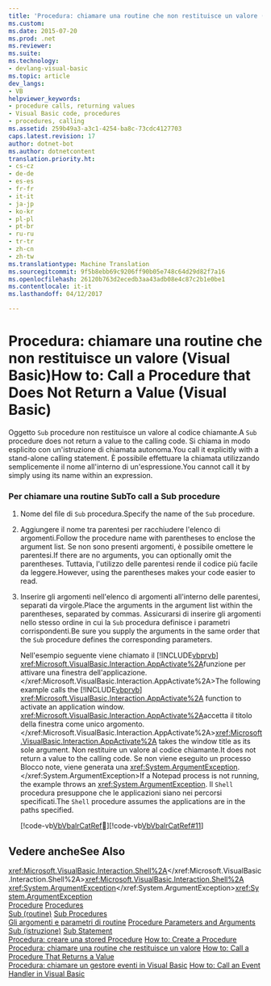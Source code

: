 ```yaml
---
title: 'Procedura: chiamare una routine che non restituisce un valore (Visual Basic) | Documenti di Microsoft'
ms.custom: 
ms.date: 2015-07-20
ms.prod: .net
ms.reviewer: 
ms.suite: 
ms.technology:
- devlang-visual-basic
ms.topic: article
dev_langs:
- VB
helpviewer_keywords:
- procedure calls, returning values
- Visual Basic code, procedures
- procedures, calling
ms.assetid: 259b49a3-a3c1-4254-ba8c-73cdc4127703
caps.latest.revision: 17
author: dotnet-bot
ms.author: dotnetcontent
translation.priority.ht:
- cs-cz
- de-de
- es-es
- fr-fr
- it-it
- ja-jp
- ko-kr
- pl-pl
- pt-br
- ru-ru
- tr-tr
- zh-cn
- zh-tw
ms.translationtype: Machine Translation
ms.sourcegitcommit: 9f5b8ebb69c9206ff90b05e748c64d29d82f7a16
ms.openlocfilehash: 26120b763d2ecedb3aa43adb08e4c87c2b1e0be1
ms.contentlocale: it-it
ms.lasthandoff: 04/12/2017

---
```

# <a name="how-to-call-a-procedure-that-does-not-return-a-value-visual-basic"></a><span data-ttu-id="7e9ea-102">Procedura: chiamare una routine che non restituisce un valore (Visual Basic)</span><span class="sxs-lookup"><span data-stu-id="7e9ea-102">How to: Call a Procedure that Does Not Return a Value (Visual Basic)</span></span>
<span data-ttu-id="7e9ea-103">Oggetto `Sub` procedure non restituisce un valore al codice chiamante.</span><span class="sxs-lookup"><span data-stu-id="7e9ea-103">A `Sub` procedure does not return a value to the calling code.</span></span> <span data-ttu-id="7e9ea-104">Si chiama in modo esplicito con un'istruzione di chiamata autonoma.</span><span class="sxs-lookup"><span data-stu-id="7e9ea-104">You call it explicitly with a stand-alone calling statement.</span></span> <span data-ttu-id="7e9ea-105">È possibile effettuare la chiamata utilizzando semplicemente il nome all'interno di un'espressione.</span><span class="sxs-lookup"><span data-stu-id="7e9ea-105">You cannot call it by simply using its name within an expression.</span></span>  
  
### <a name="to-call-a-sub-procedure"></a><span data-ttu-id="7e9ea-106">Per chiamare una routine Sub</span><span class="sxs-lookup"><span data-stu-id="7e9ea-106">To call a Sub procedure</span></span>  
  
1.  <span data-ttu-id="7e9ea-107">Nome del file di `Sub` procedura.</span><span class="sxs-lookup"><span data-stu-id="7e9ea-107">Specify the name of the `Sub` procedure.</span></span>  
  
2.  <span data-ttu-id="7e9ea-108">Aggiungere il nome tra parentesi per racchiudere l'elenco di argomenti.</span><span class="sxs-lookup"><span data-stu-id="7e9ea-108">Follow the procedure name with parentheses to enclose the argument list.</span></span> <span data-ttu-id="7e9ea-109">Se non sono presenti argomenti, è possibile omettere le parentesi.</span><span class="sxs-lookup"><span data-stu-id="7e9ea-109">If there are no arguments, you can optionally omit the parentheses.</span></span> <span data-ttu-id="7e9ea-110">Tuttavia, l'utilizzo delle parentesi rende il codice più facile da leggere.</span><span class="sxs-lookup"><span data-stu-id="7e9ea-110">However, using the parentheses makes your code easier to read.</span></span>  
  
3.  <span data-ttu-id="7e9ea-111">Inserire gli argomenti nell'elenco di argomenti all'interno delle parentesi, separati da virgole.</span><span class="sxs-lookup"><span data-stu-id="7e9ea-111">Place the arguments in the argument list within the parentheses, separated by commas.</span></span> <span data-ttu-id="7e9ea-112">Assicurarsi di inserire gli argomenti nello stesso ordine in cui la `Sub` procedura definisce i parametri corrispondenti.</span><span class="sxs-lookup"><span data-stu-id="7e9ea-112">Be sure you supply the arguments in the same order that the `Sub` procedure defines the corresponding parameters.</span></span>  
  
     <span data-ttu-id="7e9ea-113">Nell'esempio seguente viene chiamato il [!INCLUDE[vbprvb](../../../../csharp/programming-guide/concepts/linq/includes/vbprvb_md.md)] <xref:Microsoft.VisualBasic.Interaction.AppActivate%2A>funzione per attivare una finestra dell'applicazione.</xref:Microsoft.VisualBasic.Interaction.AppActivate%2A></span><span class="sxs-lookup"><span data-stu-id="7e9ea-113">The following example calls the [!INCLUDE[vbprvb](../../../../csharp/programming-guide/concepts/linq/includes/vbprvb_md.md)] <xref:Microsoft.VisualBasic.Interaction.AppActivate%2A> function to activate an application window.</span></span> <span data-ttu-id="7e9ea-114"><xref:Microsoft.VisualBasic.Interaction.AppActivate%2A>accetta il titolo della finestra come unico argomento.</xref:Microsoft.VisualBasic.Interaction.AppActivate%2A></span><span class="sxs-lookup"><span data-stu-id="7e9ea-114"><xref:Microsoft.VisualBasic.Interaction.AppActivate%2A> takes the window title as its sole argument.</span></span> <span data-ttu-id="7e9ea-115">Non restituire un valore al codice chiamante.</span><span class="sxs-lookup"><span data-stu-id="7e9ea-115">It does not return a value to the calling code.</span></span> <span data-ttu-id="7e9ea-116">Se non viene eseguito un processo Blocco note, viene generata una <xref:System.ArgumentException>.</xref:System.ArgumentException></span><span class="sxs-lookup"><span data-stu-id="7e9ea-116">If a Notepad process is not running, the example throws an <xref:System.ArgumentException>.</span></span> <span data-ttu-id="7e9ea-117">Il `Shell` procedura presuppone che le applicazioni siano nei percorsi specificati.</span><span class="sxs-lookup"><span data-stu-id="7e9ea-117">The `Shell` procedure assumes the applications are in the paths specified.</span></span>  
  
     <span data-ttu-id="7e9ea-118">[!code-vb[VbVbalrCatRef&#11;](./codesnippet/VisualBasic/how-to-call-a-procedure-that-does-not-return-a-value_1.vb)]</span><span class="sxs-lookup"><span data-stu-id="7e9ea-118">[!code-vb[VbVbalrCatRef#11](./codesnippet/VisualBasic/how-to-call-a-procedure-that-does-not-return-a-value_1.vb)]</span></span>  
  
## <a name="see-also"></a><span data-ttu-id="7e9ea-119">Vedere anche</span><span class="sxs-lookup"><span data-stu-id="7e9ea-119">See Also</span></span>  
 <span data-ttu-id="7e9ea-120"><xref:Microsoft.VisualBasic.Interaction.Shell%2A></xref:Microsoft.VisualBasic.Interaction.Shell%2A></span><span class="sxs-lookup"><span data-stu-id="7e9ea-120"><xref:Microsoft.VisualBasic.Interaction.Shell%2A></span></span>   
 <span data-ttu-id="7e9ea-121"><xref:System.ArgumentException></xref:System.ArgumentException></span><span class="sxs-lookup"><span data-stu-id="7e9ea-121"><xref:System.ArgumentException></span></span>   
<span data-ttu-id="7e9ea-122"> [Procedure](./index.md) </span><span class="sxs-lookup"><span data-stu-id="7e9ea-122"> [Procedures](./index.md) </span></span>  
<span data-ttu-id="7e9ea-123"> [Sub (routine)](./sub-procedures.md) </span><span class="sxs-lookup"><span data-stu-id="7e9ea-123"> [Sub Procedures](./sub-procedures.md) </span></span>  
<span data-ttu-id="7e9ea-124"> [Gli argomenti e parametri di routine](./procedure-parameters-and-arguments.md) </span><span class="sxs-lookup"><span data-stu-id="7e9ea-124"> [Procedure Parameters and Arguments](./procedure-parameters-and-arguments.md) </span></span>  
<span data-ttu-id="7e9ea-125"> [Sub (istruzione)](../../../../visual-basic/language-reference/statements/sub-statement.md) </span><span class="sxs-lookup"><span data-stu-id="7e9ea-125"> [Sub Statement](../../../../visual-basic/language-reference/statements/sub-statement.md) </span></span>  
<span data-ttu-id="7e9ea-126"> [Procedura: creare una stored Procedure](./how-to-create-a-procedure.md) </span><span class="sxs-lookup"><span data-stu-id="7e9ea-126"> [How to: Create a Procedure](./how-to-create-a-procedure.md) </span></span>  
<span data-ttu-id="7e9ea-127"> [Procedura: chiamare una routine che restituisce un valore](./how-to-call-a-procedure-that-returns-a-value.md) </span><span class="sxs-lookup"><span data-stu-id="7e9ea-127"> [How to: Call a Procedure That Returns a Value](./how-to-call-a-procedure-that-returns-a-value.md) </span></span>  
<span data-ttu-id="7e9ea-128"> [Procedura: chiamare un gestore eventi in Visual Basic](./how-to-call-an-event-handler.md)</span><span class="sxs-lookup"><span data-stu-id="7e9ea-128"> [How to: Call an Event Handler in Visual Basic](./how-to-call-an-event-handler.md)</span></span>
